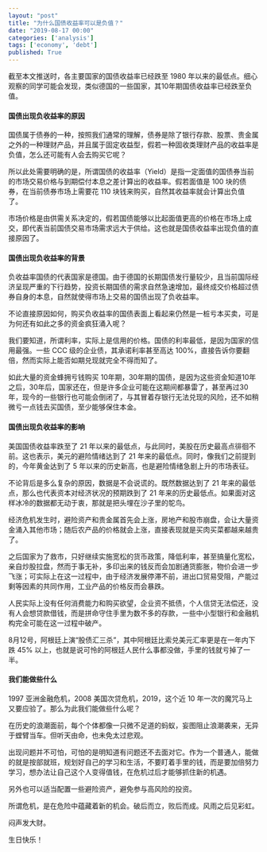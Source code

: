 ```yaml
---
layout: "post"
title: "为什么国债收益率可以是负值？"
date: "2019-08-17 00:00"
categories: ['analysis']
tags: ['economy', 'debt']
published: True
---
```


截至本文推送时，各主要国家的国债收益率已经跌至 1980 年以来的最低点。细心观察的同学可能会发现，类似德国的一些国家，其10年期国债收益率已经跌至负值。

<!--more-->

#### 国债出现负收益率的原因

国债属于债券的一种，按照我们通常的理解，债券是除了银行存款、股票、贵金属之外的一种理财产品，并且属于固定收益型，假若一种固收类理财产品的收益率是负值，怎么还可能有人会去购买它呢？

所以此处需要明确的是，所谓国债的收益率（Yield）是指一定面值的国债券当前的市场交易价格与到期偿付本息之差计算出的收益率。假若面值是 100 块的债券，在当前债券市场上需要花 110 块钱来购买，自然其收益率就会计算出负值了。

市场价格是由供需关系决定的，假若国债能够以比起面值更高的价格在市场上成交，即代表当前国债交易市场需求远大于供给。这也就是国债收益率出现负值的直接原因了。

#### 国债出现负收益率的背景

负收益率国债的代表国家是德国。由于德国的长期国债发行量较少，且当前国际经济呈现严重的下行趋势，投资长期国债的需求自然急速增加，最终成交价格超过债券自身的本息，自然就使得市场上交易的国债出现了负收益率。

不论直接原因如何，购买负收益率的国债表面上看起来仍然是一桩亏本买卖，可是为何还有如此之多的资金疯狂涌入呢？

我们要知道，所谓利率，实际上是信用的价格。国债的利率最低，是因为国家的信用最强。一些 CCC 级的企业债，其承诺利率甚至高达 100%，直接告诉你要翻倍，然而实际上能否如期兑现就完全不得而知了。

如此大量的资金蜂拥亏钱购买 10年期，30年期的国债，是因为这些资金知道10年之后，30年后，国家还在，但是许多企业可能在这期间都暴雷了，甚至再过30年，现今的一些银行也可能会倒闭了，与其冒着存银行无法兑现的风险，还不如稍微亏一点钱去买国债，至少能够保住本金。

#### 国债出现负收益率的影响

美国国债收益率跌至了 21 年以来的最低点，与此同时，美股在历史最高点徘徊不前。这也表示，美元的避险情绪达到了 21 年来的最低点。同时，像我们之前提到的，今年黄金达到了 5 年以来的历史新高，也是避险情绪急剧上升的市场表征。

不论背后是多么复杂的原因，数据是不会说谎的。既然数据达到了 21 年来的最低点，那么也代表资本对经济状况的预期跌到了 21 年来的历史最低点。如果面对这样冰冷的数据都无动于衷，那就是把头埋在沙子里的鸵鸟。

经济危机发生时，避险资产和贵金属首先会上涨，房地产和股市崩盘，会让大量资金涌入其他市场；随后农产品的价格就会上涨，直接表现就是买肉买菜都越来越贵了。

之后国家为了救市，只好继续实施宽松的货币政策，降低利率，甚至搞量化宽松，亲自炒股拉盘，然而于事无补，多印出来的钱反而会加剧通货膨胀，物价会进一步飞涨；可实际上在这一过程中，由于经济发展停滞不前，进出口贸易受阻，产能过剩等因素的共同作用，工业产品的价格反而会暴跌。

人民实际上没有任何消费能力和购买欲望，企业资不抵债，个人信贷无法偿还，没有人会想贷款借钱，而是拼命守住手里为数不多的存款，一些中小型银行和金融机构完全可能在这一过程中破产。

8月12号，阿根廷上演“股债汇三杀”，其中阿根廷比索兑美元汇率更是在一年内下跌 45% 以上，也就是说可怜的阿根廷人民什么事都没做，手里的钱就亏掉了一半。

#### 我们能做些什么

1997 亚洲金融危机，2008 美国次贷危机，2019，这个近 10 年一次的魔咒马上又要应验了。那么为此我们能做些什么呢？

在历史的浪潮面前，每个个体都像一只微不足道的蚂蚁，妄图阻止浪潮袭来，无异于螳臂当车。但听天由命，也未免太过悲观。

出现问题并不可怕，可怕的是明知道有问题还不去面对它。作为一个普通人，能做的就是按部就班，规划好自己的学习和生活，不要盯着手里的钱，而是要加倍努力学习，想办法让自己这个人变得值钱，在危机过后才能够抓住新的机遇。

另外也可以适当配置一些避险资产，避免参与高风险的投资。

所谓危机，是在危险中蕴藏着新的机会。破后而立，败后而成。风雨之后见彩虹。

闷声发大财。

生日快乐！
